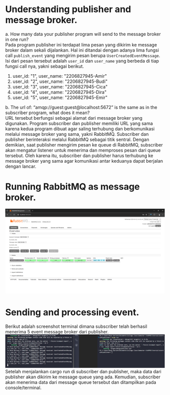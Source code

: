 # Understanding publisher and message broker.

a. How many data your publisher program will send to the message broker in one run? <br>
Pada program publisher ini terdapat lima pesan yang dikirim ke message broker dalam sekali dijalankan. Hal ini ditandai dengan adanya lima fungsi call `publish_event` yang mengirim pesan berupa `UserCreatedEventMessage`. Isi dari pesan tersebut adalah `user_id` dan `user_name` yang berbeda di tiap fungsi call nya, yakni sebagai berikut.
1. user_id: "1", user_name: "2206827945-Amir"
2. user_id: "2", user_name: "2206827945-Budi"
3. user_id: "3", user_name: "2206827945-Cica"
4. user_id: "4", user_name: "2206827945-Dira"
5. user_id: "5", user_name: "2206827945-Emir"

b. The url of: “amqp://guest:guest@localhost:5672” is the same as in the subscriber program, what does it mean? <br>
URL tersebut berfungsi sebagai alamat dari message broker yang digunakan. Program subscriber dan publisher memiliki URL yang sama karena kedua program dibuat agar saling terhubung dan berkomunikasi melalui message broker yang sama, yakni RabbitMQ. Subscriber dan publisher berinteraksi melalui RabbitMQ sebagai titik sentral. Dengan demikian, saat publisher mengirim pesan ke queue di RabbitMQ, subscriber akan mengatur listener untuk menerima dan memproses pesan dari queue tersebut. Oleh karena itu, subscriber dan publisher harus terhubung ke message broker yang sama agar komunikasi antar keduanya dapat berjalan dengan lancar.

# Running RabbitMQ as message broker.
![Running RabbitMQ](./Running-RabbitMQ.png)

# Sending and processing event.
Berikut adalah screenshot terminal dimana subscriber telah berhasil menerima 5 event message broker dari publisher.
![Sending and processing event.](./Sending_and_Processing_Event.png)
Setelah menjalankan cargo run di subscriber dan publisher, maka data dari publisher akan dikirim ke message queue yang ada. Kemudian, subscriber akan menerima data dari message queue tersebut dan ditampilkan pada console/terminal.